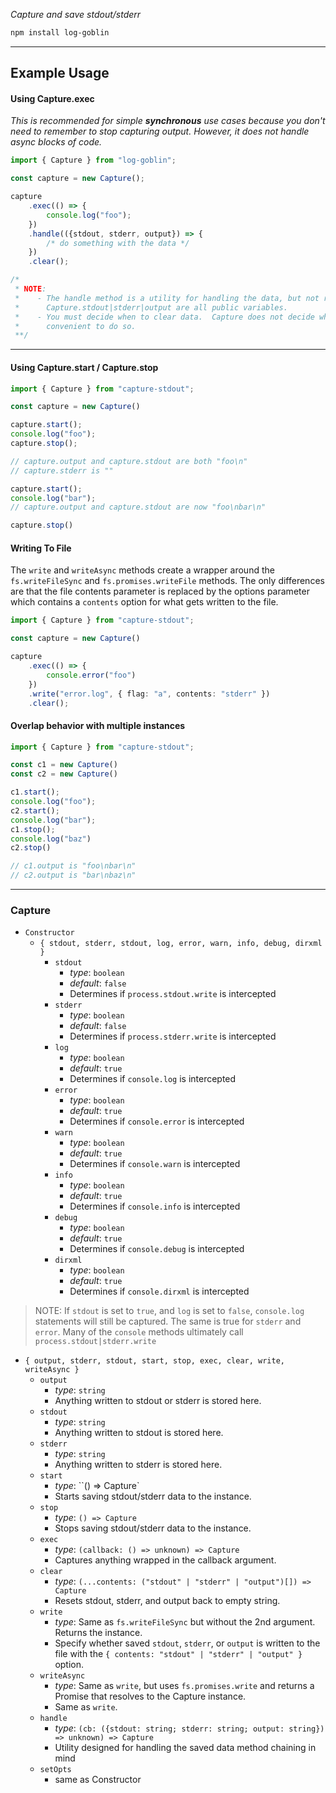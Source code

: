*Capture and save stdout/stderr*

```sh
npm install log-goblin
```

---

## Example Usage

#### Using Capture.exec

*This is recommended for simple **synchronous** use cases because you don't need
to remember to stop capturing output.  However, it does not handle async blocks
of code.*

```typescript
import { Capture } from "log-goblin";

const capture = new Capture();

capture
    .exec(() => {
        console.log("foo");
    })
    .handle(({stdout, stderr, output}) => {
        /* do something with the data */
    })
    .clear();

/*
 * NOTE:
 *    - The handle method is a utility for handling the data, but not required.
 *      Capture.stdout|stderr|output are all public variables.
 *    - You must decide when to clear data.  Capture does not decide when its
 *      convenient to do so.
 **/
```

---

#### Using Capture.start / Capture.stop

```typescript
import { Capture } from "capture-stdout";

const capture = new Capture()

capture.start();
console.log("foo");
capture.stop();

// capture.output and capture.stdout are both "foo\n"
// capture.stderr is ""

capture.start();
console.log("bar");
// capture.output and capture.stdout are now "foo\nbar\n"

capture.stop()

```

#### Writing To File

The `write` and `writeAsync` methods create a wrapper around the
`fs.writeFileSync` and `fs.promises.writeFile` methods.  The only differences
are that the file contents parameter is replaced by the options parameter which
contains a `contents` option for what gets written to the file.

```typescript
import { Capture } from "capture-stdout";

const capture = new Capture()

capture
    .exec(() => {
        console.error("foo")
    })
    .write("error.log", { flag: "a", contents: "stderr" })
    .clear();
```

#### Overlap behavior with multiple instances

```typescript
import { Capture } from "capture-stdout";

const c1 = new Capture()
const c2 = new Capture()

c1.start();
console.log("foo");
c2.start();
console.log("bar");
c1.stop();
console.log("baz")
c2.stop()

// c1.output is "foo\nbar\n"
// c2.output is "bar\nbaz\n"

```

---

### Capture

- `Constructor`
    - `{ stdout, stderr, stdout, log, error, warn, info, debug, dirxml }`
        - `stdout`
            - *type*: `boolean`
            - *default*: `false`
            - Determines if `process.stdout.write` is intercepted
        - `stderr`
            - *type*: `boolean`
            - *default*: `false`
            - Determines if `process.stderr.write` is intercepted
        - `log`
            - *type*: `boolean`
            - *default*: `true`
            - Determines if `console.log` is intercepted
        - `error`
            - *type*: `boolean`
            - *default*: `true`
            - Determines if `console.error` is intercepted
        - `warn`
            - *type*: `boolean`
            - *default*: `true`
            - Determines if `console.warn` is intercepted
        - `info`
            - *type*: `boolean`
            - *default*: `true`
            - Determines if `console.info` is intercepted
        - `debug`
            - *type*: `boolean`
            - *default*: `true`
            - Determines if `console.debug` is intercepted
        - `dirxml`
            - *type*: `boolean`
            - *default*: `true`
            - Determines if `console.dirxml` is intercepted

> NOTE:
> If `stdout` is set to `true`, and `log` is set to `false`, `console.log`
> statements will still be captured.  The same is true for `stderr` and
> `error`.  Many of the `console` methods ultimately call
> `process.stdout|stderr.write`

- `{ output, stderr, stdout, start, stop, exec, clear, write, writeAsync }`
    - `output`
        - *type*: `string`
        - Anything written to stdout or stderr is stored here.
    - `stdout`
        - *type*: `string`
        - Anything written to stdout is stored here.
    - `stderr`
        - *type*: `string`
        - Anything written to stderr is stored here.
    - `start`
        - *type*: ``() => Capture`
        - Starts saving stdout/stderr data to the instance.
    - `stop`
        - *type*: `() => Capture`
        - Stops saving stdout/stderr data to the instance.
    - `exec`
        - *type*: `(callback: () => unknown) => Capture`
        - Captures anything wrapped in the callback argument.
    - `clear`
        - *type*: `(...contents: ("stdout" | "stderr" | "output")[]) => Capture`
        - Resets stdout, stderr, and output back to empty string.
    - `write`
        - *type*: Same as `fs.writeFileSync` but without the 2nd argument.
          Returns the instance.
        - Specify whether saved `stdout`, `stderr`, or `output` is written to the file
          with the `{ contents: "stdout" | "stderr" | "output" }` option.
    - `writeAsync`
        - *type*:  Same as `write`, but uses `fs.promises.write` and returns a
          Promise that resolves to the Capture instance.
        - Same as `write`.
    - `handle`
        - *type*: `(cb: ({stdout: string; stderr: string; output: string}) => unknown) => Capture`
        - Utility designed for handling the saved data method chaining in mind
    - `setOpts`
        - same as Constructor












